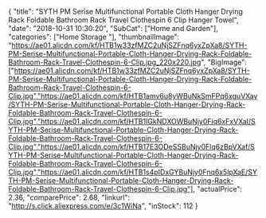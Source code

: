 {
	"title": "SYTH PM Serise Multifunctional Portable Cloth Hanger Drying Rack Foldable Bathroom Rack Travel Clothespin 6 Clip Hanger Towel",
	"date": "2018-10-31 10:30:20",
	"SubCat": ["Home and Garden"],
	"categories": ["Home Storage "],
	"thumbnailImage": "https://ae01.alicdn.com/kf/HTB1w33zfMZC2uNjSZFnq6yxZpXa8/SYTH-PM-Serise-Multifunctional-Portable-Cloth-Hanger-Drying-Rack-Foldable-Bathroom-Rack-Travel-Clothespin-6-Clip.jpg_220x220.jpg",
	"BigImage": ["https://ae01.alicdn.com/kf/HTB1w33zfMZC2uNjSZFnq6yxZpXa8/SYTH-PM-Serise-Multifunctional-Portable-Cloth-Hanger-Drying-Rack-Foldable-Bathroom-Rack-Travel-Clothespin-6-Clip.jpg","https://ae01.alicdn.com/kf/HTB1amv6u8yWBuNkSmFPq6xguVXay/SYTH-PM-Serise-Multifunctional-Portable-Cloth-Hanger-Drying-Rack-Foldable-Bathroom-Rack-Travel-Clothespin-6-Clip.jpg","https://ae01.alicdn.com/kf/HTB1IGkNDXOWBuNjy0Fiq6xFxVXaI/SYTH-PM-Serise-Multifunctional-Portable-Cloth-Hanger-Drying-Rack-Foldable-Bathroom-Rack-Travel-Clothespin-6-Clip.jpg","https://ae01.alicdn.com/kf/HTB17E3ODeSSBuNjy0Flq6zBpVXaf/SYTH-PM-Serise-Multifunctional-Portable-Cloth-Hanger-Drying-Rack-Foldable-Bathroom-Rack-Travel-Clothespin-6-Clip.jpg","https://ae01.alicdn.com/kf/HTB1s4pIDxGYBuNjy0Fnq6x5lpXaE/SYTH-PM-Serise-Multifunctional-Portable-Cloth-Hanger-Drying-Rack-Foldable-Bathroom-Rack-Travel-Clothespin-6-Clip.jpg"],
	"actualPrice": 2.36,
	"comparePrice": 2.68,
	"linkurl": "http://s.click.aliexpress.com/e/3c1WiNa",
	"inStock": 112
}
